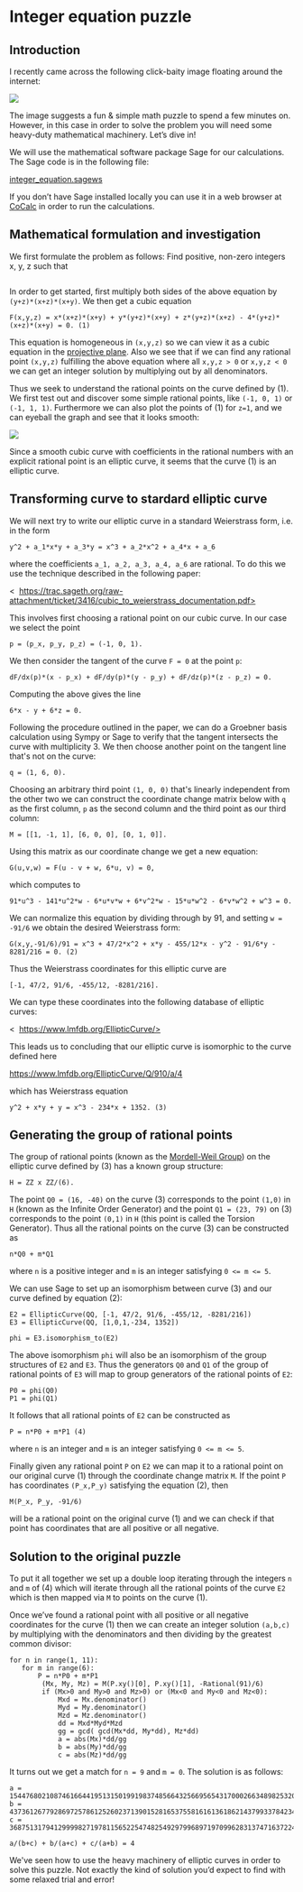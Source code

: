 # Integer equation puzzle

## Introduction

I recently came across the following click-baity image floating around the internet:

![](https://github.com/christianlundkvist/blog/blob/master/2020_07_07_integer_equation_puzzle/files/original_puzzle.jpg?raw=true)

The image suggests a fun & simple math puzzle to spend a few minutes on. However, in this case in order to solve the problem you will need some heavy-duty mathematical machinery. Let’s dive in!

We will use the mathematical software package Sage for our calculations. The Sage code is in the following file:

[integer_equation.sagews](https://github.com/christianlundkvist/blog/blob/master/2020_07_07_integer_equation_puzzle/files/integer_equation.sagews)

If you don’t have Sage installed locally you can use it in a web browser at [CoCalc](https://cocalc.com) in order to run the calculations.

## Mathematical formulation and investigation

We first formulate the problem as follows: Find positive, non-zero integers x, y, z such that 
``` x/(y+z) + y/(x+z) + z/(x+y) = 4.
```

In order to get started, first multiply both sides of the above equation by `(y+z)*(x+z)*(x+y)`. We then get a cubic equation

```
F(x,y,z) = x*(x+z)*(x+y) + y*(y+z)*(x+y) + z*(y+z)*(x+z) - 4*(y+z)*(x+z)*(x+y) = 0. (1)
```

This equation is homogeneous in `(x,y,z)` so we can view it as a cubic equation in the [projective plane](https://en.wikipedia.org/wiki/Projective_plane). Also we see that if we can find any rational point `(x,y,z)` fulfilling the above equation where all `x,y,z > 0` or `x,y,z < 0` we can get an integer solution by multiplying out by all denominators.

Thus we seek to understand the rational points on the curve defined by (1). We first test out and discover some simple rational points, like `(-1, 0, 1)` or `(-1, 1, 1)`. Furthermore we can also plot the points of (1) for `z=1`, and we can eyeball the graph and see that it looks smooth:

![](https://github.com/christianlundkvist/blog/blob/master/2020_07_07_integer_equation_puzzle/files/cubic_plot.jpg?raw=true)

Since a smooth cubic curve with coefficients in the rational numbers with an explicit rational point is an elliptic curve, it seems that the curve (1) is an elliptic curve.

## Transforming curve to stardard elliptic curve

We will next try to write our elliptic curve in a standard Weierstrass form, i.e. in the form

```
y^2 + a_1*x*y + a_3*y = x^3 + a_2*x^2 + a_4*x + a_6
```

where the coefficients `a_1, a_2, a_3, a_4, a_6` are rational. To do this we use the technique described in the following paper:

<  https://trac.sageth.org/raw-attachment/ticket/3416/cubic_to_weierstrass_documentation.pdf>

This involves first choosing a rational point on our cubic curve. In our case we select the point 

```
p = (p_x, p_y, p_z) = (-1, 0, 1). 
```

We then consider the tangent of the curve `F = 0` at the point `p`:

```
dF/dx(p)*(x - p_x) + dF/dy(p)*(y - p_y) + dF/dz(p)*(z - p_z) = 0.
```

Computing the above gives the line

```
6*x - y + 6*z = 0.
```

Following the procedure outlined in the paper, we can do a Groebner basis calculation using Sympy or Sage to verify that the tangent intersects the curve with multiplicity 3. We then choose another point on the tangent line that's not on the curve:

```
q = (1, 6, 0).
```

Choosing an arbitrary third point `(1, 0, 0)` that's linearly independent from the other two we can construct the coordinate change matrix below with `q` as the first column, `p` as the second column and the third point as our third column:

```
M = [[1, -1, 1], [6, 0, 0], [0, 1, 0]].
```

Using this matrix as our coordinate change we get a new equation:

```
G(u,v,w) = F(u - v + w, 6*u, v) = 0,
```

which computes to

```
91*u^3 - 141*u^2*w - 6*u*v*w + 6*v^2*w - 15*u*w^2 - 6*v*w^2 + w^3 = 0.
```

We can normalize this equation by dividing through by 91, and setting `w = -91/6` we obtain the desired Weierstrass form:

```
G(x,y,-91/6)/91 = x^3 + 47/2*x^2 + x*y - 455/12*x - y^2 - 91/6*y - 8281/216 = 0. (2)
```

Thus the Weierstrass coordinates for this elliptic curve are

```
[-1, 47/2, 91/6, -455/12, -8281/216].
```

We can type these coordinates into the following database of elliptic curves:

<  https://www.lmfdb.org/EllipticCurve/>

This leads us to concluding that our elliptic curve is isomorphic to the curve defined here

<https://www.lmfdb.org/EllipticCurve/Q/910/a/4>

which has Weierstrass equation

```
y^2 + x*y + y = x^3 - 234*x + 1352. (3)
```

## Generating the group of rational points

The group of rational points (known as the [Mordell-Weil Group](https://en.wikipedia.org/wiki/Mordell%E2%80%93Weil_theorem)) on the elliptic curve defined by (3) has a known group structure:

```
H = ZZ x ZZ/(6).
```

The point `Q0 = (16, -40)` on the curve (3) corresponds to the point `(1,0)` in `H` (known as the Infinite Order Generator) and the point `Q1 = (23, 79)` on (3) corresponds to the point `(0,1)` in `H` (this point is called the Torsion Generator). Thus all the rational points on the curve (3) can be constructed as

```
n*Q0 + m*Q1
```

where `n` is a positive integer and `m` is an integer satisfying `0 <= m <= 5`.

We can use Sage to set up an isomorphism between curve (3) and our curve defined by equation (2):

```
E2 = EllipticCurve(QQ, [-1, 47/2, 91/6, -455/12, -8281/216])
E3 = EllipticCurve(QQ, [1,0,1,-234, 1352])

phi = E3.isomorphism_to(E2)
```

The above isomorphism `phi` will also be an isomorphism of the group structures of `E2` and `E3`. Thus the generators `Q0` and `Q1` of the group of rational points of `E3` will map to group generators of the rational points of `E2`:

```
P0 = phi(Q0)
P1 = phi(Q1)
```

It follows that all rational points of `E2` can be constructed as

```
P = n*P0 + m*P1 (4)
```

where `n` is an integer and `m` is an integer satisfying `0 <= m <= 5`.

Finally given any rational point `P` on `E2` we can map it to a rational point on our original curve (1) through the coordinate change matrix `M`. If the point `P` has coordinates `(P_x,P_y)` satisfying the equation (2), then 

```
M(P_x, P_y, -91/6)
```

will be a rational point on the original curve (1) and we can check if that point has coordinates that are all positive or all negative.

## Solution to the original puzzle

To put it all together we set up a double loop iterating through the integers `n` and `m` of (4) which will iterate through all the rational points of the curve `E2` which is then mapped via `M` to points on the curve (1).

Once we’ve found a rational point with all positive or all negative coordinates for the curve (1) then we can create an integer solution `(a,b,c)` by multiplying with the denominators and then dividing by the greatest common divisor:

```
for n in range(1, 11):
   for m in range(6):
       P = n*P0 + m*P1
        (Mx, My, Mz) = M(P.xy()[0], P.xy()[1], -Rational(91)/6)
        if (Mx>0 and My>0 and Mz>0) or (Mx<0 and My<0 and Mz<0):
            Mxd = Mx.denominator()
            Myd = My.denominator()
            Mzd = Mz.denominator()
            dd = Mxd*Myd*Mzd
            gg = gcd( gcd(Mx*dd, My*dd), Mz*dd)
            a = abs(Mx)*dd/gg
            b = abs(My)*dd/gg
            c = abs(Mz)*dd/gg
```

It turns out we get a match for `n = 9` and `m = 0`. The solution is as follows:

```
a = 154476802108746166441951315019919837485664325669565431700026634898253202035277999
b = 4373612677928697257861252602371390152816537558161613618621437993378423467772036
c = 36875131794129999827197811565225474825492979968971970996283137471637224634055579

a/(b+c) + b/(a+c) + c/(a+b) = 4
```

We've seen how to use the heavy machinery of elliptic curves in order to solve this puzzle. Not exactly the kind of solution you’d expect to find with some relaxed trial and error!
